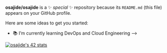 **osajide/osajide** is a ✨ _special_ ✨ repository because its `README.md` (this file) appears on your GitHub profile.

Here are some ideas to get you started:

- 📚 I’m currently learning DevOps and Cloud Engineering
-->

<a href="https://github.com/oakoudad/badge42"><img src="https://badge.mediaplus.ma/darkblue/osajide" alt="osajide's 42 stats" /></a>
